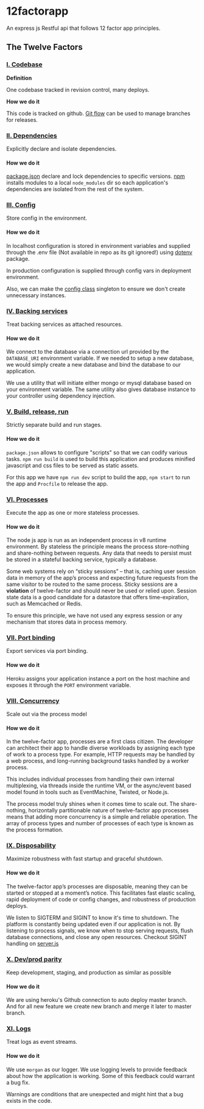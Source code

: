 # 12factorapp

An express js Restful api that follows 12 factor app principles.

## The Twelve Factors

### [I. Codebase](https://12factor.net/codebase)

**Definition**

One codebase tracked in revision control, many deploys.

**How we do it**

This code is tracked on github. [Git flow](https://www.atlassian.com/git/tutorials/comparing-workflows/gitflow-workflow) can be used to manage branches for releases.

### [II. Dependencies](https://12factor.net/dependencies)

Explicitly declare and isolate dependencies.

#### How we do it

[package.json](https://github.com/RahulPol/12factorapp/blob/main/package.json) declare and lock dependencies to specific versions.
[npm](https://www.npmjs.com/) installs modules to a local `node_modules` dir so each
application's dependencies are isolated from the rest of the system.

### [III. Config](https://12factor.net/config)

Store config in the environment.

#### How we do it

In localhost configuration is stored in environment variables and supplied through the .env file (Not available in repo as its git ignored!) using [dotenv](https://www.npmjs.com/package/dotenv) package.

In production configuration is supplied through config vars in deployment environment.

Also, we can make the [config class](https://github.com/RahulPol/12factorapp/blob/3-Config/common/config.js) singleton to ensure we don't create unnecessary instances.

### [IV. Backing services](https://12factor.net/backing-services)

Treat backing services as attached resources.

#### How we do it

We connect to the database via a connection url provided by the
`DATABASE_URI` environment variable. If we needed to setup a new database, we
would simply create a new database and bind the
database to our application.

We use a utility that will initiate either mongo or mysql database based on your
environment variable. The same utility also gives database instance to your controller
using dependency injection.

### [V. Build, release, run](https://12factor.net/build-release-run)

Strictly separate build and run stages.

#### How we do it

`package.json` allows to configure "scripts" so that we can codify various
tasks. `npm run build` is used to build this application and produces minified
javascript and css files to be served as static assets.

For this app we have `npm run dev` script to build the app, `npm start` to run the app and `Procfile` to release the app.

### [VI. Processes](https://12factor.net/processes)

Execute the app as one or more stateless processes.

#### How we do it

The node js app is run as an independent process in v8 runtime environment. By stateless the principle means the process store-nothing and share-nothing between requests. Any data that needs to persist must be stored in a stateful backing service, typically a database.

Some web systems rely on “sticky sessions” – that is, caching user session data in memory of the app’s process and expecting future requests from the same visitor to be routed to the same process. Sticky sessions are a **violation** of twelve-factor and should never be used or relied upon. Session state data is a good candidate for a datastore that offers time-expiration, such as Memcached or Redis.

To ensure this principle, we have not used any express session or any mechanism that stores data in process memory.

### [VII. Port binding](https://12factor.net/port-binding)

Export services via port binding.

#### How we do it

Heroku assigns your application instance a port on the host machine and
exposes it through the `PORT` environment variable.

### [VIII. Concurrency](https://12factor.net/concurrency)

Scale out via the process model

#### How we do it

In the twelve-factor app, processes are a first class citizen. The developer can architect their app to handle diverse workloads by assigning each type of work to a process type. For example, HTTP requests may be handled by a web process, and long-running background tasks handled by a worker process.

This includes individual processes from handling their own internal multiplexing, via threads inside the runtime VM, or the async/event based model found in tools such as EventMachine, Twisted, or Node.js.

The process model truly shines when it comes time to scale out. The share-nothing, horizontally partitionable nature of twelve-factor app processes means that adding more concurrency is a simple and reliable operation. The array of process types and number of processes of each type is known as the process formation.

### [IX. Disposability](https://12factor.net/disposability)

Maximize robustness with fast startup and graceful shutdown.

#### How we do it

The twelve-factor app’s processes are disposable, meaning they can be started or stopped at a moment’s notice. This facilitates fast elastic scaling, rapid deployment of code or config changes, and robustness of production deploys.

We listen to SIGTERM and SIGINT to know it's time to shutdown. The platform is
constantly being updated even if our application is not. By listening to process signals, we know when to stop serving requests, flush database connections, and close any open resources. Checkout SIGINT handling on [server.js](https://github.com/RahulPol/12factorapp/blob/main/server.js)

### [X. Dev/prod parity](https://12factor.net/dev-prod-parity)

Keep development, staging, and production as similar as possible

#### How we do it

We are using heroku's Github connection to auto deploy master branch. And for all new feature we create new branch and merge it later to master branch.

### [XI. Logs](https://12factor.net/logs)

Treat logs as event streams.

#### How we do it

We use `morgan` as our logger. We use logging levels to provide feedback about
how the application is working. Some of this feedback could warrant a bug fix.

Warnings are conditions that are unexpected and might hint that a bug exists in
the code.
